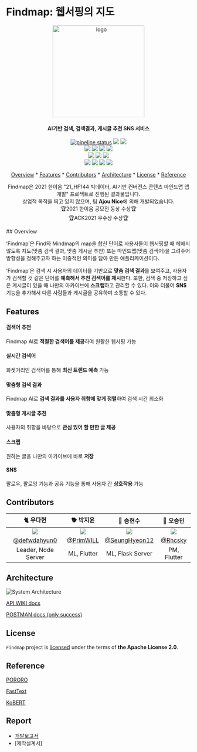 # Findmap: 웹서핑의 지도

<div align="center">
<p align="center">
    <img src="https://lab.hanium.or.kr/21_HF144/21_hf144/uploads/f5aea3f4cfe4daa986392a3805c36976/logo.png" alt="logo" width="250" height="250"/>
</p>
<h4 align="center">AI기반 검색, 검색결과, 게시글 추천 SNS 서비스</h4>
<p align="center">
    <a href="https://lab.hanium.or.kr/21_HF144/21_hf144/commits/main">
        <img alt="pipeline status" src="https://lab.hanium.or.kr/21_HF144/21_hf144/badges/main/pipeline.svg" /></a>
    <a href="https://lab.hanium.or.kr/21_HF144/21_hf144/blob/main/LICENSE">
        <img src="https://img.shields.io/badge/license-Apache--2.0-blue"></a>
    <a href="https://findmap.atlassian.net/">
        <img src="https://img.shields.io/static/v1?label=sprint 4&message=96%&color=green"></a>
    <br/>
    <img src="https://img.shields.io/badge/NPM-7.21.1-CB3837?style=flat-square&logo=npm"/>
    <img src="https://img.shields.io/badge/NodeJS-16.9-339933?style=flat-square&logo=Node.js"/>
    <img src="https://img.shields.io/badge/NginX-1.21.3-009639?style=flat-square&logo=nginx"/>
    <img src="https://img.shields.io/badge/MySQL-3.8-4479A1?style=flat-square&logo=mysql"/>
    <br/>
    <img src="https://img.shields.io/badge/Python-3.8-3776AB?style=flat-square&logo=python"/>
    <img src="https://img.shields.io/badge/Torch-1.8.1-EE4C2C?style=flat-square&logo=pytorch"/>
    <img src="https://img.shields.io/badge/Flask-2.0.2-000000?style=flat-square&logo=flask"/>
    <br/>
    <img src="https://img.shields.io/badge/Dart-2.15.0-0175C2?style=flat-square&logo=dart"/>
    <img src="https://img.shields.io/badge/Kotlin-1.3.50-0095D5?style=flat-square&logo=kotlin"/>
    <img src="https://img.shields.io/badge/Swift-4.2-FA7343?style=flat-square&logo=swift"/>
    <img src="https://img.shields.io/badge/Flutter-2.6.0-02569B?style=flat-square&logo=flutter"/>
</p>
<p align="center">
  <a href="#overview">Overview</a></a> * 
  <a href="#features">Features</a></a> * 
  <a href="#contributors">Contributors</a> * 
  <a href="#architecture">Architecture</a> * 
  <a href="#license">License</a> * 
  <a href="#reference">Reference</a>
</p>
<p align="center">
    Findmap은 2021 한이음 "21_HF144 빅데이터, AI기반 컨버전스 콘텐츠 마인드맵 앱개발" 프로젝트로 진행된 결과물입니다.
    <br/>
    상업적 목적을 띄고 있지 않으며, 팀 <b>Ajou Nice</b>에 의해 개발되었습니다.
    <br/>
    🏆2021 한이음 공모전 동상 수상🏆
    <br/>
    🏆ACK2021 우수상 수상🏆
</p>
</div>
## Overview

‘Findmap’은 Find와 Mindmap의 map을 합친 단어로 사용자들이 웹서핑할 때 헤매지 않도록 지도(맞춤 검색 결과, 맞춤 게시글 추천) 또는 마인드맵(맞춤 검색어)을 그려주어 방향성을 정해주고자 하는 이중적인 의미를 담아 만든 애플리케이션이다. 

‘Findmap’은 검색 시 사용자의 데이터를 기반으로 **맞춤 검색 결과**를 보여주고, 사용자가 검색할 것 같은 단어를 **예측해서 추천 검색어를 제시**한다. 또한, 검색 중 저장하고 싶은 게시글이 있을 때 나만의 아카이브에 **스크랩**하고 관리할 수 있다. 이와 더불어 **SNS** 기능을 추가해서 다른 사람들과 게시글을 공유하며 소통할 수 있다.

## Features

#### 검색어 추천

Findmap AI로 **적절한 검색어를 제공**하여 원활한 웹서핑 가능

#### 실시간 검색어

화젯거리인 검색어를 통해 **최신 트렌드 예측** 가능

#### 맞춤형 검색 결과

Findmap AI로 **검색 결과를 사용자 취향에 맞게 정렬**하여 검색 시간 최소화

####  맞춤형 게시글 추천

사용자의 취향을 바탕으로 **관심 있어 할 만한 글 제공**

#### 스크랩

원하는 글을 나만의 아카이브에 바로 **저장**

#### SNS

팔로우, 팔로잉 기능과 공유 기능을 통해 사용자 간 **상호작용** 가능

## Contributors

|                       **🐈 우다현**                        |                       **🐕 박지윤**                        |                       **🦅 승현수**                        |                       **🐣 오승민**                        |
| :-------------------------------------------------------: | :-------------------------------------------------------: | :-------------------------------------------------------: | :-------------------------------------------------------: |
| ![](https://avatars.githubusercontent.com/u/60066586?v=4) | ![](https://avatars.githubusercontent.com/u/51026374?v=4) | ![](https://avatars.githubusercontent.com/u/72781752?v=4) | ![](https://avatars.githubusercontent.com/u/53206234?v=4) |
|      [@defwdahyun0](https://github.com/defwdahyun0)       |         [@PrimWILL](https://github.com/PrimWILL)          |     [@SeungHyeon12](https://github.com/SeungHyeon12)      |           [@Rhcsky](https://github.com/rhcsky)            |
|                    Leader, Node Server                    |                        ML, Flutter                        |                     ML, Flask Server                      |                        PM, Flutter                        |

## Architecture

![System Architecture](https://lab.hanium.or.kr/21_HF144/21_hf144/uploads/a57b853151fb2ac57b6384dc09f615c7/system_architecture.png)

[API WIKI docs](https://github.com/defwdahyun0/FindMap/wiki)

[POSTMAN docs (only success)](https://documenter.getpostman.com/view/15257087/UVJfkbFC)


## License

`Findmap` project is [licensed](./LICENSE) under the terms of **the Apache License 2.0**.

## Reference

[PORORO](https://github.com/kakaobrain/pororo)

[FastText](https://github.com/facebookresearch/fastText)

[KoBERT](https://github.com/SKTBrain/KoBERT)

## Report
* [개발보고서](https://github.com/defwdahyun0/FindMap/blob/main/2021%20%ED%95%9C%EC%9D%B4%EC%9D%8C%20%EA%B3%B5%EB%AA%A8%EC%A0%84%20%EA%B0%9C%EB%B0%9C%EB%B3%B4%EA%B3%A0%EC%84%9C_FindMap_3%EC%B0%A8.pdf)
* [제작설계서]



